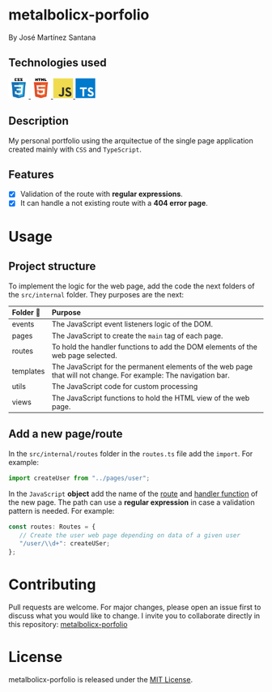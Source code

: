 # metalbolicx-porfolio

By José Martínez Santana

## Technologies used

<p align="left"> <a href="https://www.w3schools.com/css/" target="_blank" rel="noreferrer"> <img src="https://raw.githubusercontent.com/devicons/devicon/master/icons/css3/css3-original-wordmark.svg" alt="css3" width="40" height="40"/> </a> <a href="https://www.w3.org/html/" target="_blank" rel="noreferrer"> <img src="https://raw.githubusercontent.com/devicons/devicon/master/icons/html5/html5-original-wordmark.svg" alt="html5" width="40" height="40"/> </a> <a href="https://developer.mozilla.org/en-US/docs/Web/JavaScript" target="_blank" rel="noreferrer"> <img src="https://raw.githubusercontent.com/devicons/devicon/master/icons/javascript/javascript-original.svg" alt="javascript" width="40" height="40"/> </a> <a href="https://www.typescriptlang.org/" target="_blank" rel="noreferrer"> <img src="https://raw.githubusercontent.com/devicons/devicon/master/icons/typescript/typescript-original.svg" alt="typescript" width="40" height="40"/> </a> </p>

## Description

My personal portfolio using the arquitectue of the single page application created mainly with `CSS` and `TypeScript`.

## Features

- [x] Validation of the route with **regular expressions**.
- [x] It can handle a not existing route with a **404 error page**.

# Usage

## Project structure

To implement the logic for the web page, add the code the next folders of the `src/internal` folder. They purposes are the next:

|Folder 📁|Purpose|
|:---|:---|
|events|The JavaScript event listeners logic of the DOM.|
|pages|The JavaScript to create the `main` tag of each page.|
|routes|To hold the handler functions to add the DOM elements of the web page selected.|
|templates|The JavaScript for the permanent elements of the web page that will not change. For example: The navigation bar.|
|utils|The JavaScript code for custom processing|
|views|The JavaScript functions to hold the HTML view of the web page.|

## Add a new page/route

In the `src/internal/routes` folder in the `routes.ts` file add the `import`. For example:

```TypeScript
import createUser from "../pages/user";
```

 In the `JavaScript` **object** add the name of the <ins>route</ins> and <ins>handler function</ins> of the new page. The path can use a **regular expression** in case a validation pattern is needed. For example:

 ```TypeScript
const routes: Routes = {
    // Create the user web page depending on data of a given user
    "/user/\\d+": createUSer;
};
 ```

# Contributing

Pull requests are welcome. For major changes, please open an issue first to discuss what you would like to change. I invite you to collaborate directly in this repository: [metalbolicx-porfolio](https://github.com/MetalbolicX/metalbolicx-porfolio)

# License

metalbolicx-porfolio is released under the [MIT License](https://opensource.org/licenses/MIT).